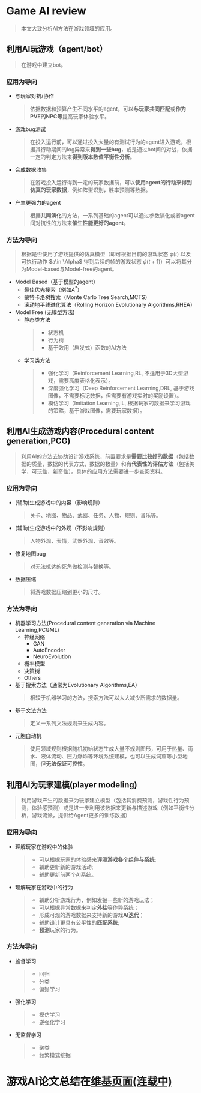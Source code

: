 # Game AI review  
> 本文大致分析AI方法在游戏领域的应用。  
## 利用AI玩游戏（agent/bot）  
> 在游戏中建立bot。
### 应用为导向  
+ 与玩家对抗/协作
    > 依据数据和预算产生不同水平的agent，可以**与玩家共同匹配**或**作为PVE的NPC等**提高玩家体验水平。 
+ 游戏bug测试  
     > 在投入运行前，可以通过投入大量的有测试行为的agent进入游戏，根据其行动期间的log异常来**得到一些bug**，或是通过bot间的对战，依据一定的判定方法来**得到版本数值平衡性分析**。
+ 合成数据收集 
     > 在游戏投入运行得到一定的玩家数据前，可以**使用agent的行动来得到仿真的玩家数据**，例如阵型识别，胜率预测等数据。  
+ 产生更强力的agent  
     > 根据**共同演化**的方法，一系列基础的agent可以通过参数演化或者agent间对抗性的方法来**催生性能更好的agent**。  
### 方法为导向  
> 根据是否使用了游戏提供的仿真模型（即可根据目前的游戏状态 $\phi(t)$ 以及可执行动作 $a\in \Alpha$ 得到后续的帧的游戏状态 $\phi(t+1)$）可以将其分为Model-based与Model-free的agent。
+ Model Based（基于模型的agent）  
    + 最佳优先搜索（例如$A^*$）
    + 蒙特卡洛树搜索（Monte Carlo Tree Search,MCTS）  
    + 滚动地平线进化算法（Rolling Horizon Evolutionary Algorithms,RHEA）  
+ Model Free (无模型方法)  
  + 静态类方法  
     > + 状态机  
     > + 行为树
     > + 基于效用（启发式）函数的AI方法  
  + 学习类方法  
    >+ 强化学习（Reinforcement Learning,RL, 不适用于3D大型游戏，需要高度表格化表示）。
    >+ 深度强化学习（Deep Reinforcement Learning,DRL,  基于游戏图像，不需要标记数据，但需要有游戏实时的奖励设置）。 
    >+ 模仿学习（Imitation Learning,IL, 根据玩家的数据来学习游戏的策略，基于游戏图像，需要玩家数据）。
## 利用AI生成游戏内容(Procedural content generation,PCG)  
> 利用AI的方法去协助设计游戏系统，前置要求是**需要比较好的数据**（包括数据的质量，数据的代表方式，数据的数量）和**有代表性的评估方法**（包括美学，可玩性，新奇性）。具体的应用方法需要进一步查阅资料。  
### 应用为导向  
+ (辅助)生成游戏中的内容（影响规则）  
    > 关卡、地图、物品、武器、任务、人物、规则、音乐等。  
+ (辅助)生成游戏中的外观（不影响规则）  
    > 人物外观，表情，武器外观，音效等。  
+ 修复地图bug  
    > 对无法抵达的死角做检测与替换等。  
+ 数据压缩  
    > 将游戏数据压缩到更小的尺寸。  

### 方法为导向  
+ 机器学习方法(Procedural content generation via Machine Learning,PCGML)  
  + 神经网络
    + GAN  
    + AutoEncoder  
    + NeuroEvolution   
  + 概率模型  
  + 决策树  
  + Others  
+  基于搜索方法（通常为Evolutionary Algorithms,EA）  
    > 相较于机器学习的方法，搜索方法可以大大减少所需求的数据量。   
+  基于文法方法  
    > 定义一系列文法规则来生成内容。  
+ 元胞自动机  
    > 使用领域规则根据随机初始状态生成大量不规则图形，可用于热量、雨水、液体流动、压力爆炸等环境系统建模，也可以生成洞窟等小型地图，但**无法保证可控性**。  
## 利用AI为玩家建模(player modeling)  
> 利用游戏产生的数据来为玩家建立模型（包括其消费预测，游戏性行为预测，体验感预测）或是进一步利用该数据来更新与描述游戏（例如平衡性分析，游戏流派，提供给Agent更多的训练数据）  
### 应用为导向  
+ 理解玩家在游戏中的体验
    > + 可以根据玩家的体验感来**评测游戏各个组件与系统**;  
    > + 辅助更新新的游戏活动;  
    > + 辅助更新前两个AI系统。  
+ 理解玩家在游戏中的行为  
    > + 辅助分析游戏行为，例如发掘一些新的游戏玩法；
    > + 可以根据异常数据来判定**外挂**等作弊系统；
    > + 形成可观的游戏数据来支持新的游戏**AI迭代**；
    > + 辅助设计更具有公平性的**匹配系统**;
    > + **预测**玩家的行为。  
### 方法为导向  
+ 监督学习  
  > + 回归  
  > + 分类  
  > + 偏好学习
+ 强化学习  
  > + 模仿学习  
  > + 逆强化学习  
+ 无监督学习 
  > + 聚类  
  > + 频繁模式挖掘  
  
# 游戏AI论文总结在[维基页面(连载中)](https://github.com/ls361664056/GameAI-paper-list/wiki)
